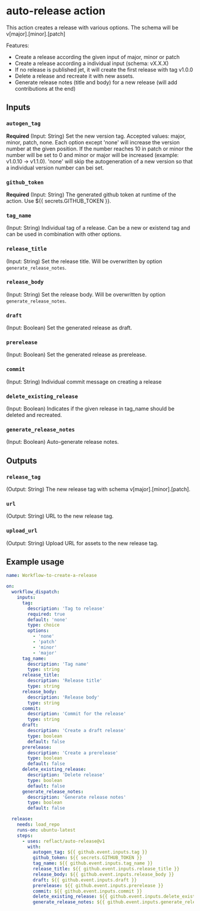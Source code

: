 # auto-release action

This action creates a release with various options.
The schema will be v[major].[minor].[patch]

Features:
- Create a release according the given input of major, minor or patch
- Create a release according a individual input (schema: vX.X.X)
- If no release is published jet, it will create the first release with tag v1.0.0
- Delete a release and recreate it with new assets.
- Generate release notes (title and body) for a new release (will add contributions at the end)

## Inputs

### `autogen_tag`

**Required** (Input: String) Set the new version tag. Accepted values: major, minor, patch, none. Each option except 'none' will increase the version number at the given position. If the number reaches 10 in patch or minor the number will be set to 0 and minor or major will be increased (example: v1.0.10 -> v1.1.0). 'none' will skip the autogeneration of a new version so that a individual version number can bei set.

### `github_token`

**Required** (Input: String) The generated github token at runtime of the action. Use ${{ secrets.GITHUB_TOKEN }}.

### `tag_name`

(Input: String) Individual tag of a release. Can be a new or existend tag and can be used in combination with other options.

### `release_title`

(Input: String) Set the release title. Will be overwritten by option `generate_release_notes`.

### `release_body`

(Input: String) Set the release body. Will be overwritten by option `generate_release_notes`.

### `draft`

(Input: Boolean) Set the generated release as draft.

### `prerelease`

(Input: Boolean) Set the generated release as prerelease.

### `commit`

(Input: String) Individual commit message on creating a release

### `delete_existing_release`

(Input: Boolean) Indicates if the given release in tag_name should be deleted and recreated.

### `generate_release_notes`

(Input: Boolean) Auto-generate release notes.


## Outputs

### `release_tag`

(Output: String) The new release tag with schema v[major].[minor].[patch].

### `url`

(Output: String) URL to the new release tag.

### `upload_url`

(Output: String) Upload URL for assets to the new release tag.

## Example usage

```yaml
name: Workflow-to-create-a-release

on:
  workflow_dispatch:
    inputs:
      tag:
        description: 'Tag to release'
        required: true
        default: 'none'
        type: choice
        options:
          - 'none'
          - 'patch'
          - 'minor'
          - 'major'
      tag_name:
        description: 'Tag name'
        type: string
      release_title:
        description: 'Release title'
        type: string
      release_body:
        description: 'Release body'
        type: string
      commit:
        description: 'Commit for the release'
        type: string
      draft:
        description: 'Create a draft release'
        type: boolean
        default: false
      prerelease:
        description: 'Create a prerelease'
        type: boolean
        default: false
      delete_existing_release:
        description: 'Delete release'
        type: boolean
        default: false
      generate_release_notes:
        description: 'Generate release notes'
        type: boolean
        default: false

  release:
    needs: load_repo
    runs-on: ubuntu-latest
    steps:
      - uses: reflact/auto-release@v1
        with:
          autogen_tag: ${{ github.event.inputs.tag }}
          github_token: ${{ secrets.GITHUB_TOKEN }}
          tag_name: ${{ github.event.inputs.tag_name }}
          release_title: ${{ github.event.inputs.release_title }}
          release_body: ${{ github.event.inputs.release_body }}
          draft: ${{ github.event.inputs.draft }}
          prerelease: ${{ github.event.inputs.prerelease }}
          commit: ${{ github.event.inputs.commit }}
          delete_existing_release: ${{ github.event.inputs.delete_existing_release }}
          generate_release_notes: ${{ github.event.inputs.generate_release_notes }}
```
